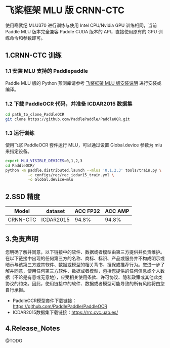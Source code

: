 # 飞桨框架 MLU 版 CRNN-CTC 

使用寒武纪 MLU370 进行训练与使用 Intel CPU/Nvidia GPU 训练相同，当前 Paddle MLU 版本完全兼容 Paddle CUDA 版本的 API，直接使用原有的 GPU 训练命令和参数即可。

## 1.CRNN-CTC 训练

### 1.1 安装 MLU 支持的 Paddlepaddle

Paddle MLU 版的 Python 预测库请参考 [飞桨框架 MLU 版安装说明](../../install/paddle_install_cn.md) 进行安装或编译。


### 1.2 下载 PaddleOCR 代码，并准备  ICDAR2015 数据集

```bash
cd path_to_clone_PaddleOCR
git clone https://github.com/PaddlePaddle/PaddleOCR.git
```

### 1.3 运行训练

使用飞浆 PaddleOCR 套件运行 MLU，可以通过设置 Global.device 参数为 mlu 来指定设备。
```bash
export MLU_VISIBLE_DEVICES=0,1,2,3
cd PaddleOCR/
python -m paddle.distributed.launch --mlus '0,1,2,3' tools/train.py \
          -c configs/rec/rec_icdar15_train.yml \
          -o Global.device=mlu 
```
## 2.SSD 精度
| Model | dataset |ACC FP32| ACC AMP |
| ------------- |------------- |------------- | ------------- | 
| CRNN-CTC  | ICDAR2015 | 94.8% | 94.8% | 
## 3.免责声明
您明确了解并同意，以下链接中的软件、数据或者模型由第三方提供并负责维护。在以下链接中出现的任何第三方的名称、商标、标识、产品或服务并不构成明示或暗示与该第三方或其软件、数据或模型的相关背书、担保或推荐行为。您进一步了解并同意，使用任何第三方软件、数据或者模型，包括您提供的任何信息或个人数据（不论是有意或无意地），应受相关使用条款、许可协议、隐私政策或其他此类协议的约束。因此，使用链接中的软件、数据或者模型可能导致的所有风险将由您自行承担。
- PaddleOCR模型套件下载链接：https://github.com/PaddlePaddle/PaddleOCR
- ICDAR2015数据集下载链接：https://rrc.cvc.uab.es/

## 4.Release_Notes
@TODO